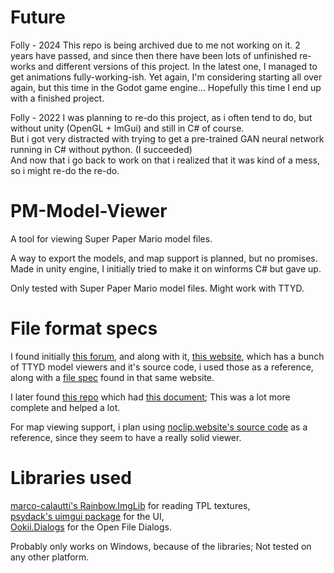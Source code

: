 # Future
Folly - 2024
This repo is being archived due to me not working on it.
2 years have passed, and since then there have been lots of unfinished re-works and different versions of this project. In the latest one, I managed to get animations fully-working-ish.
Yet again, I'm considering starting all over again, but this time in the Godot game engine... Hopefully this time I end up with a finished project.

Folly - 2022
I was planning to re-do this project, as i often tend to do, but without unity (OpenGL + ImGui) and still in C# of course.<br>
But i got very distracted with trying to get a pre-trained GAN neural network running in C# without python. (I succeeded)<br>
And now that i go back to work on that i realized that it was kind of a mess, so i might re-do the re-do.

# PM-Model-Viewer
A tool for viewing Super Paper Mario model files.

A way to export the models, and map support is planned, but no promises.<br>
Made in unity engine, I initially tried to make it on winforms C# but gave up.

Only tested with Super Paper Mario model files. Might work with TTYD.

# File format specs
I found initially [this forum](https://www.emutalk.net/threads/pm-ttyd-model-file-format-pet-project.27613/), 
and along with it, [this website](https://hocuspocus.taloncrossing.com/rii/), which has a bunch of TTYD model viewers and it's source code, 
i used those as a reference, along with a [file spec](https://hocuspocus.taloncrossing.com/rii/tplvtx.txt) found in that same website.

I later found [this repo](https://github.com/PistonMiner/ttyd-tools) which had [this document](https://github.com/PistonMiner/ttyd-tools/blob/master/ttyd-tools/docs/MarioSt_AnimGroupBase.bt); This was a lot more complete and helped a lot.

For map viewing support, i plan using [noclip.website's source code](https://github.com/magcius/noclip.website) as a reference, since they seem to have a really solid viewer.

# Libraries used
[marco-calautti's Rainbow.ImgLib](https://github.com/marco-calautti/Rainbow) for reading TPL textures,<br>
[psydack's uimgui package](https://github.com/psydack/uimgui) for the UI,<br>
[Ookii.Dialogs](http://www.ookii.org/software/dialogs/) for the Open File Dialogs.

Probably only works on Windows, because of the libraries; Not tested on any other platform.
